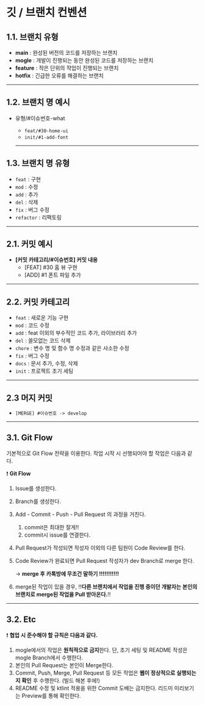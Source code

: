 # 깃 / 브랜치 컨벤션

## 1.1. 브랜치 유형

- **main** : 완성된 버전의 코드를 저장하는 브랜치
- **mogle** : 개발이 진행되는 동안 완성된 코드를 저장하는 브랜치
- **feature** : 작은 단위의 작업이 진행되는 브랜치
- **hotfix** : 긴급한 오류를 해결하는 브랜치

---

## 1.2. 브랜치 명 예시

- 유형/#이슈번호-what
    - `feat/#30-home-ui`
    - `init/#1-add-font`
    
    ---
    

## 1.3. 브랜치 명 유형

- `feat` : 구현
- `mod` : 수정
- `add` : 추가
- `del` : 삭제
- `fix` : 버그 수정
- `refactor` : 리팩토링

---

## 2.1. 커밋 예시

- **[커밋 카테고리/#이슈번호] 커밋 내용**
    - [FEAT] #30 홈 뷰 구현
    - [ADD] #1 폰트 파일 추가

---

## 2.2. 커밋 카테고리

- `feat` : 새로운 기능 구현
- `mod` : 코드 수정
- `add` : feat 이외의 부수적인 코드 추가, 라이브러리 추가
- `del` : 쓸모없는 코드 삭제
- `chore` : 변수 명 및 함수 명 수정과 같은 사소한 수정
- `fix` : 버그 수정
- `docs` : 문서 추가, 수정, 삭제
- `init` : 프로젝트 초기 세팅

---

## 2.3 머지 커밋

- `[MERGE] #이슈번호 -> develop`

---

## 3.1. Git Flow

기본적으로 Git Flow 전략을 이용한다. 작업 시작 시 선행되어야 할 작업은 다음과 같다.

❗ **Git Flow**

1. Issue를 생성한다.
2. Branch를 생성한다.
3. Add - Commit - Push - Pull Request 의 과정을 거친다.
    1. commit은 최대한 잘게!!
    2. commit시 issue를 연결한다.
4. Pull Request가 작성되면 작성자 이외의 다른 팀원이 Code Review를 한다.
5. Code Review가 완료되면 Pull Request 작성자가 dev Branch로 merge 한다.
    
    → **merge 후 카톡방에 무조건 말하기 !!!!!!!!!!!**
    
6. merge된 작업이 있을 경우, ‼️**다른 브랜치에서 작업을 진행 중이던 개발자는 본인의 브랜치로 merge된 작업을 Pull 받아온다.**‼️

---

## 3.2. Etc

❗ **협업 시 준수해야 할 규칙은 다음과 같다.**

1. mogle에서의 작업은 **원칙적으로 금지**한다. 단, 초기 세팅 및 README 작성은 mogle Branch에서 수행한다.
2. 본인의 Pull Request는 본인이 Merge한다.
3. Commit, Push, Merge, Pull Request 등 모든 작업은 **웹이 정상적으로 실행되는 지 확인** 후 수행한다. (빌드 해본 후에!)
4. README 수정 및 ktlint 적용을 위한 Commit 도배는 금지한다. 리드미 미리보기는 Preview를 통해 확인한다.